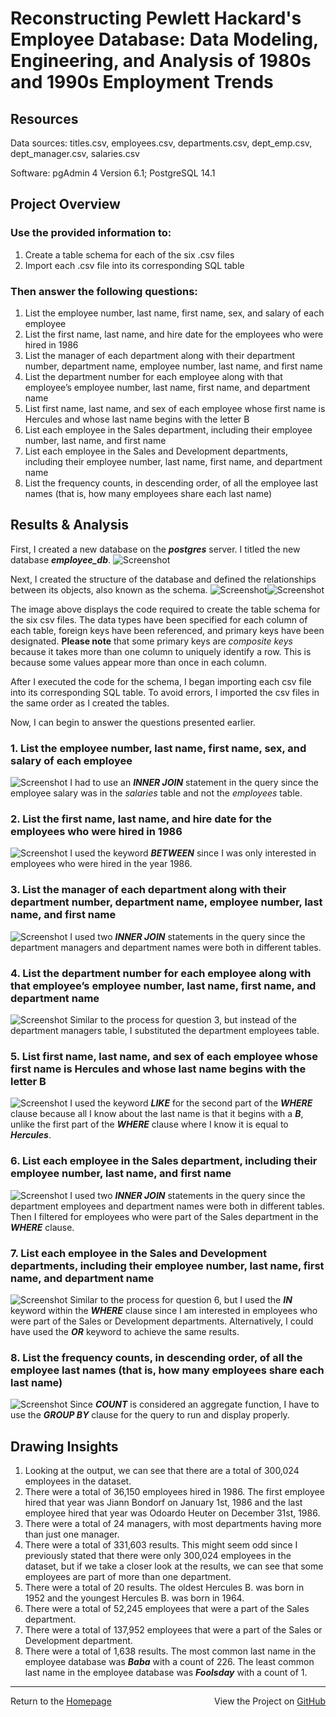 # Reconstructing Pewlett Hackard's Employee Database: Data Modeling, Engineering, and Analysis of 1980s and 1990s Employment Trends

## Resources
Data sources: titles.csv, employees.csv, departments.csv, dept_emp.csv, dept_manager.csv, salaries.csv

Software: pgAdmin 4 Version 6.1; PostgreSQL 14.1

## Project Overview
### Use the provided information to:
1. Create a table schema for each of the six .csv files
2. Import each .csv file into its corresponding SQL table

### Then answer the following questions:
1. List the employee number, last name, first name, sex, and salary of each employee
2. List the first name, last name, and hire date for the employees who were hired in 1986
3. List the manager of each department along with their department number, department name, employee number, last name, and first name
4. List the department number for each employee along with that employee’s employee number, last name, first name, and department name
5. List first name, last name, and sex of each employee whose first name is Hercules and whose last name begins with the letter B
6. List each employee in the Sales department, including their employee number, last name, and first name
7. List each employee in the Sales and Development departments, including their employee number, last name, first name, and department name
8. List the frequency counts, in descending order, of all the employee last names (that is, how many employees share each last name)

## Results & Analysis
First, I created a new database on the ***postgres*** server. I titled the new database ***employee_db***. 
![Screenshot](Images/employee_db.png)

Next, I created the structure of the database and defined the relationships between its objects, also known as the schema. 
![Screenshot](Images/schema1.png)![Screenshot](Images/schema2.png)

The image above displays the code required to create the table schema for the six csv files. The data types have been specified for each column of each table, foreign keys have been referenced, and primary keys have been designated. **Please note** that some primary keys are *composite keys* because it takes more than one column to uniquely identify a row. This is because some values appear more than once in each column. 

After I executed the code for the schema, I began importing each csv file into its corresponding SQL table. To avoid errors, I imported the csv files in the same order as I created the tables.

Now, I can begin to answer the questions presented earlier.

### 1. List the employee number, last name, first name, sex, and salary of each employee
![Screenshot](Images/q1.png)
I had to use an ***INNER JOIN*** statement in the query since the employee salary was in the *salaries* table and not the *employees* table.

### 2. List the first name, last name, and hire date for the employees who were hired in 1986
![Screenshot](Images/q2.png)
I used the keyword ***BETWEEN*** since I was only interested in employees who were hired in the year 1986.

### 3. List the manager of each department along with their department number, department name, employee number, last name, and first name
![Screenshot](Images/q3.png)
I used two ***INNER JOIN*** statements in the query since the department managers and department names were both in different tables.

### 4. List the department number for each employee along with that employee’s employee number, last name, first name, and department name
![Screenshot](Images/q4.png)
Similar to the process for question 3, but instead of the department managers table, I substituted the department employees table.

### 5. List first name, last name, and sex of each employee whose first name is Hercules and whose last name begins with the letter B
![Screenshot](Images/q5.png)
I used the keyword ***LIKE*** for the second part of the ***WHERE*** clause because all I know about the last name is that it begins with a ***B***, unlike the first part of the ***WHERE*** clause where I know it is equal to ***Hercules***.

### 6. List each employee in the Sales department, including their employee number, last name, and first name
![Screenshot](Images/q6.png)
I used two ***INNER JOIN*** statements in the query since the department employees and department names were both in different tables. Then I filtered for employees who were part of the Sales department in the ***WHERE*** clause.

### 7. List each employee in the Sales and Development departments, including their employee number, last name, first name, and department name
![Screenshot](Images/q7.png)
Similar to the process for question 6, but I used the ***IN*** keyword within the ***WHERE*** clause since I am interested in employees who were part of the Sales or Development departments. Alternatively, I could have used the ***OR*** keyword to achieve the same results.

### 8. List the frequency counts, in descending order, of all the employee last names (that is, how many employees share each last name)
![Screenshot](Images/q8.png)
Since ***COUNT*** is considered an aggregate function, I have to use the ***GROUP BY*** clause for the query to run and display properly.

## Drawing Insights

1. Looking at the output, we can see that there are a total of 300,024 employees in the dataset.
2. There were a total of 36,150 employees hired in 1986. The first employee hired that year was Jiann Bondorf on January 1st, 1986 and the last employee hired that year was Odoardo Heuter on December 31st, 1986.
3. There were a total of 24 managers, with most departments having more than just one manager.
4. There were a total of 331,603 results. This might seem odd since I previously stated that there were only 300,024 employees in the dataset, but if we take a closer look at the results, we can see that some employees are part of more than one department.
5. There were a total of 20 results. The oldest Hercules B. was born in 1952 and the youngest Hercules B. was born in 1964.
6. There were a total of 52,245 employees that were a part of the Sales department.
7. There were a total of 137,952 employees that were a part of the Sales or Development department.
8. There were a total of 1,638 results. The most common last name in the employee database was ***Baba*** with a count of 226. The least common last name in the employee database was ***Foolsday*** with a count of 1.

---
<div style="display: flex; justify-content: space-between;">
    <div>Return to the <a href="https://kenlo94.github.io/">Homepage</a></div>
    <div>View the Project on <a href="https://github.com/kenlo94/Pewlett-Hackard-Analysis">GitHub</a></div>
</div>
